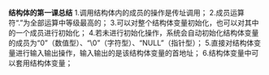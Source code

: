 **结构体的第一课总结**
1.调用结构体内的成员的操作是传址调用；
2.成员运算符“.”为全部运算中等级最高的；
3.可以对整个结构体变量初始化，也可以对其中的一个成员进行初始化；
4.若未进行初始化操作，系统会自动初始化结构体变量的成员为“0”（数值型）、“\0”（字符型）、“NULL”（指针型）；
5.直接对结构体变量进行输入输出操作，输入输出的是该结构体变量的首地址；
6.结构体变量中可以套用结构体变量；

